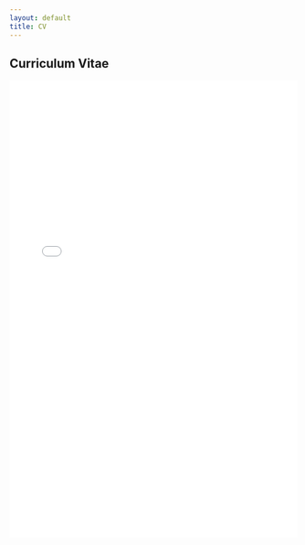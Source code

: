 ```yaml
---
layout: default
title: CV
---
```


## Curriculum Vitae

<iframe src="/Yu_s_Resume.pdf" width="100%" height="800px" style="border: none;"></iframe>

